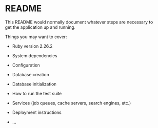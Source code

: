 # README

This README would normally document whatever steps are necessary to get the
application up and running.

Things you may want to cover:

* Ruby version 2.26.2

* System dependencies

* Configuration

* Database creation

* Database initialization

* How to run the test suite

* Services (job queues, cache servers, search engines, etc.)

* Deployment instructions

* ...
